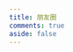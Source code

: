 ```yaml
---
title: 朋友圈
comments: true
aside: false
---
```

<div id="hexo-circle-of-friends-root"></div>
<script>
    let UserConfig = {
        // 填写你的api地址
        private_api_url: 'https://fcircle.wyblog1.tk/',
        // 点击加载更多时，一次最多加载几篇文章，默认10
        page_turning_number: 12,
        // 头像加载失败时，默认头像地址
        error_img: 'https://sdn.geekzu.org/avatar/57d8260dfb55501c37dde588e7c3852c',
        // 进入页面时第一次的排序规则
        sort_rule: 'created'
    }
</script>
<link rel="stylesheet" href="https://cdn.jsdelivr.net/gh/zhheo/JS-Heo@master/mainColor/heoMainColor.css">
<script type="text/javascript" src="https://cdn.jsdelivr.net/gh/zhheo/JS-Heo@master/moments5/app.min.js"></script>
<script type="text/javascript" src="https://cdn.jsdelivr.net/gh/zhheo/JS-Heo@master/moments5/bundle.js"></script>
